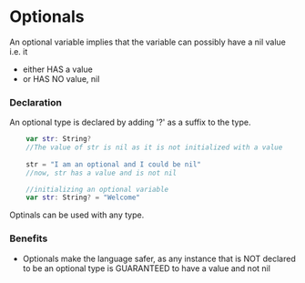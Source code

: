 # Optionals

An optional variable implies that the variable can possibly have a nil value i.e. it
* either HAS a value
* or HAS NO value, nil

### Declaration

An optional type is declared by adding '?' as a suffix to the type.

```swift
	var str: String? 
	//The value of str is nil as it is not initialized with a value
	
	str = "I am an optional and I could be nil"
	//now, str has a value and is not nil
```


```swift
	//initializing an optional variable
	var str: String? = "Welcome"
```

Optinals can be used with any type. 

### Benefits 

* Optionals make the language safer, as any instance that is NOT declared to be an optional type is GUARANTEED to have a value and not nil
